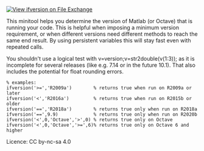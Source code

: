 [![View ifversion on File Exchange](https://www.mathworks.com/matlabcentral/images/matlab-file-exchange.svg)](https://www.mathworks.com/matlabcentral/fileexchange/69138-ifversion)

This minitool helps you determine the version of Matlab (or Octave) that is running your code. This is helpful when imposing a minimum version requirement, or when different versions need different methods to reach the same end result. By using persistent variables this will stay fast even with repeated calls.

You shouldn't use a logical test with v=version;v=str2double(v(1:3)); as it is incomplete for several releases (like e.g. 7.14 or in the future 10.1). That also includes the potential for float rounding errors.

    % examples:
    ifversion('>=','R2009a')        % returns true when run on R2009a or later
    ifversion('<','R2016a')         % returns true when run on R2015b or older
    ifversion('==','R2018a')        % returns true only when run on R2018a
    ifversion('==',9.9)             % returns true only when run on R2020b
    ifversion('<',0,'Octave','>',0) % returns true only on Octave
    ifversion('<',0,'Octave','>=',6)% returns true only on Octave 6 and higher

Licence: CC by-nc-sa 4.0